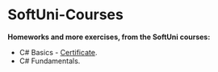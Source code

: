 # SoftUni-Courses

**Homeworks and more exercises, from the SoftUni courses:**

- C# Basics - [Certificate](https://softuni.bg/certificates/details/135225/f52239c0).
- C# Fundamentals.
